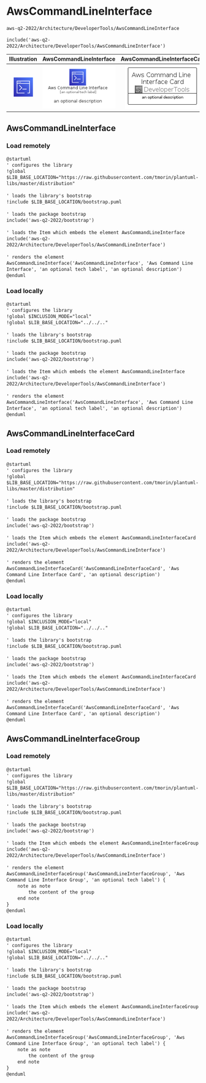 # AwsCommandLineInterface


```text
aws-q2-2022/Architecture/DeveloperTools/AwsCommandLineInterface
```

```text
include('aws-q2-2022/Architecture/DeveloperTools/AwsCommandLineInterface')
```



| Illustration | AwsCommandLineInterface | AwsCommandLineInterfaceCard | AwsCommandLineInterfaceGroup |
| :---: | :---: | :---: | :---: |
| ![illustration for Illustration](../../../aws-q2-2022/Architecture/DeveloperTools/AwsCommandLineInterface.png) | ![illustration for AwsCommandLineInterface](../../../aws-q2-2022/Architecture/DeveloperTools/AwsCommandLineInterface.Local.png) | ![illustration for AwsCommandLineInterfaceCard](../../../aws-q2-2022/Architecture/DeveloperTools/AwsCommandLineInterfaceCard.Local.png) | ![illustration for AwsCommandLineInterfaceGroup](../../../aws-q2-2022/Architecture/DeveloperTools/AwsCommandLineInterfaceGroup.Local.png) |




## AwsCommandLineInterface

### Load remotely
```plantuml
@startuml
' configures the library
!global $LIB_BASE_LOCATION="https://raw.githubusercontent.com/tmorin/plantuml-libs/master/distribution"

' loads the library's bootstrap
!include $LIB_BASE_LOCATION/bootstrap.puml

' loads the package bootstrap
include('aws-q2-2022/bootstrap')

' loads the Item which embeds the element AwsCommandLineInterface
include('aws-q2-2022/Architecture/DeveloperTools/AwsCommandLineInterface')

' renders the element
AwsCommandLineInterface('AwsCommandLineInterface', 'Aws Command Line Interface', 'an optional tech label', 'an optional description')
@enduml
```

### Load locally
```plantuml
@startuml
' configures the library
!global $INCLUSION_MODE="local"
!global $LIB_BASE_LOCATION="../../.."

' loads the library's bootstrap
!include $LIB_BASE_LOCATION/bootstrap.puml

' loads the package bootstrap
include('aws-q2-2022/bootstrap')

' loads the Item which embeds the element AwsCommandLineInterface
include('aws-q2-2022/Architecture/DeveloperTools/AwsCommandLineInterface')

' renders the element
AwsCommandLineInterface('AwsCommandLineInterface', 'Aws Command Line Interface', 'an optional tech label', 'an optional description')
@enduml
```

## AwsCommandLineInterfaceCard

### Load remotely
```plantuml
@startuml
' configures the library
!global $LIB_BASE_LOCATION="https://raw.githubusercontent.com/tmorin/plantuml-libs/master/distribution"

' loads the library's bootstrap
!include $LIB_BASE_LOCATION/bootstrap.puml

' loads the package bootstrap
include('aws-q2-2022/bootstrap')

' loads the Item which embeds the element AwsCommandLineInterfaceCard
include('aws-q2-2022/Architecture/DeveloperTools/AwsCommandLineInterface')

' renders the element
AwsCommandLineInterfaceCard('AwsCommandLineInterfaceCard', 'Aws Command Line Interface Card', 'an optional description')
@enduml
```

### Load locally
```plantuml
@startuml
' configures the library
!global $INCLUSION_MODE="local"
!global $LIB_BASE_LOCATION="../../.."

' loads the library's bootstrap
!include $LIB_BASE_LOCATION/bootstrap.puml

' loads the package bootstrap
include('aws-q2-2022/bootstrap')

' loads the Item which embeds the element AwsCommandLineInterfaceCard
include('aws-q2-2022/Architecture/DeveloperTools/AwsCommandLineInterface')

' renders the element
AwsCommandLineInterfaceCard('AwsCommandLineInterfaceCard', 'Aws Command Line Interface Card', 'an optional description')
@enduml
```

## AwsCommandLineInterfaceGroup

### Load remotely
```plantuml
@startuml
' configures the library
!global $LIB_BASE_LOCATION="https://raw.githubusercontent.com/tmorin/plantuml-libs/master/distribution"

' loads the library's bootstrap
!include $LIB_BASE_LOCATION/bootstrap.puml

' loads the package bootstrap
include('aws-q2-2022/bootstrap')

' loads the Item which embeds the element AwsCommandLineInterfaceGroup
include('aws-q2-2022/Architecture/DeveloperTools/AwsCommandLineInterface')

' renders the element
AwsCommandLineInterfaceGroup('AwsCommandLineInterfaceGroup', 'Aws Command Line Interface Group', 'an optional tech label') {
    note as note
        the content of the group
    end note
}
@enduml
```

### Load locally
```plantuml
@startuml
' configures the library
!global $INCLUSION_MODE="local"
!global $LIB_BASE_LOCATION="../../.."

' loads the library's bootstrap
!include $LIB_BASE_LOCATION/bootstrap.puml

' loads the package bootstrap
include('aws-q2-2022/bootstrap')

' loads the Item which embeds the element AwsCommandLineInterfaceGroup
include('aws-q2-2022/Architecture/DeveloperTools/AwsCommandLineInterface')

' renders the element
AwsCommandLineInterfaceGroup('AwsCommandLineInterfaceGroup', 'Aws Command Line Interface Group', 'an optional tech label') {
    note as note
        the content of the group
    end note
}
@enduml
```

